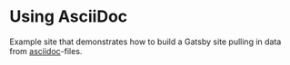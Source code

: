 # Using AsciiDoc

Example site that demonstrates how to build a Gatsby site
pulling in data from [asciidoc](http://asciidoc.org/)-files.

